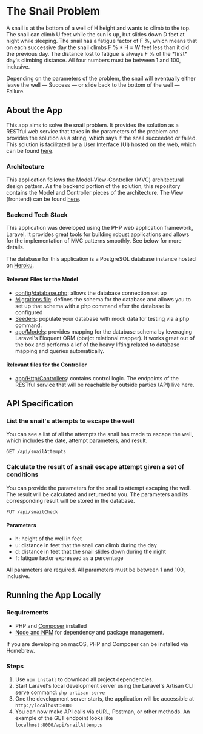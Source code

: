 # The Snail Problem

A snail is at the bottom of a well of H height and wants to climb to the top. The snail can climb U feet while the sun is up, but slides down D feet at night while sleeping. The snail has a fatigue factor of F %, which means that on each successive day the snail climbs F % * H = W feet less than it did the previous day. The distance lost to fatigue is always F % of the *first\* day's climbing distance. All four numbers must be between 1 and 100, inclusive.

Depending on the parameters of the problem, the snail will eventually either leave the well — Success — or slide back to the bottom of the well — Failure.

## About the App

This app aims to solve the snail problem. It provides the solution as a RESTful web service that takes in the parameters of the problem and provides the solution as a string, which says if the snail succeeded or failed. This solution is facilitated by a User Interface (UI) hosted on the web, which can be found [here](https://snail-view.herokuapp.com/).

### Architecture

This application follows the Model-View-Controller (MVC) architectural design pattern. As the backend portion of the solution, this repository contains the Model and Controller pieces of the architecture. The View (frontend) can be found [here](https://github.com/esarrit/snail-problem-frontend).

### Backend Tech Stack

This application was developed using the PHP web application framework, Laravel. It provides great tools for building robust applications and allows for the implementation of MVC patterns smoothly. See below for more details.

The database for this application is a PostgreSQL database instance hosted on [Heroku](https://www.heroku.com/).

#### Relevant Files for the Model

-   [config/database.php](https://github.com/esarrit/snail-problem/blob/master/config/database.php): allows the database connection set up
-   [Migrations file](https://github.com/esarrit/snail-problem/blob/master/database/migrations/2022_09_11_150648_create_snail_logs_table.php): defines the schema for the database and allows you to set up that schema with a php command after the database is configured
-   [Seeders](https://github.com/esarrit/snail-problem/tree/master/database/seeders): populate your database with mock data for testing via a php command.
-   [app/Models](https://github.com/esarrit/snail-problem/tree/master/app/Models): provides mapping for the database schema by leveraging Laravel's Eloquent ORM (obejct relational mapper). It works great out of the box and performs a lof of the heavy lifting related to database mapping and queries automatically.

#### Relevant files for the Controller

-   [app/Http/Controllers](https://github.com/esarrit/snail-problem/tree/master/app/Http/Controllers): contains control logic. The endpoints of the RESTful service that will be reachable by outside parties (API) live here.

## API Specification

### List the snail's attempts to escape the well

You can see a list of all the attempts the snail has made to escape the well, which includes the date, attempt parameters, and result.

`GET /api/snailAttempts`

### Calculate the result of a snail escape attempt given a set of conditions

You can provide the parameters for the snail to attempt escaping the well. The result will be calculated and returned to you. The parameters and its corresponding result will be stored in the database.

`PUT /api/snailCheck`

#### Parameters

-   h: height of the well in feet
-   u: distance in feet that the snail can climb during the day
-   d: distance in feet that the snail slides down during the night
-   f: fatigue factor expressed as a percentage

All parameters are required. All parameters must be between 1 and 100, inclusive.

## Running the App Locally

### Requirements

-   PHP and [Composer](https://getcomposer.org) installed
-   [Node and NPM](https://nodejs.org/en/) for dependency and package management.

If you are developing on macOS, PHP and Composer can be installed via Homebrew.

### Steps

1. Use `npm install` to download all project dependencies.
2. Start Laravel's local development server using the Laravel's Artisan CLI serve command: `php artisan serve`
3. One the development server starts, the application will be accessible at `http://localhost:8000`
4. You can now make API calls via cURL, Postman, or other methods. An example of the GET endpoint looks like `localhost:8000/api/snailAttempts`
